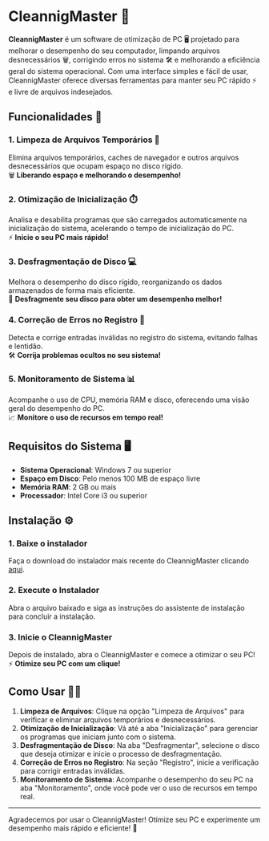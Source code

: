 # CleannigMaster 🚀

**CleannigMaster** é um software de otimização de PC 🖥️ projetado para melhorar o desempenho do seu computador, limpando arquivos desnecessários 🗑️, corrigindo erros no sistema 🛠️ e melhorando a eficiência geral do sistema operacional. Com uma interface simples e fácil de usar, CleannigMaster oferece diversas ferramentas para manter seu PC rápido ⚡ e livre de arquivos indesejados.

## Funcionalidades 🌟

### 1. **Limpeza de Arquivos Temporários** 🧹

Elimina arquivos temporários, caches de navegador e outros arquivos desnecessários que ocupam espaço no disco rígido.  
🗑️ **Liberando espaço e melhorando o desempenho!**

### 2. **Otimização de Inicialização** ⏱️

Analisa e desabilita programas que são carregados automaticamente na inicialização do sistema, acelerando o tempo de inicialização do PC.  
⚡ **Inicie o seu PC mais rápido!**

### 3. **Desfragmentação de Disco** 💻

Melhora o desempenho do disco rígido, reorganizando os dados armazenados de forma mais eficiente.  
🔧 **Desfragmente seu disco para obter um desempenho melhor!**

### 4. **Correção de Erros no Registro** 🔑

Detecta e corrige entradas inválidas no registro do sistema, evitando falhas e lentidão.  
🛠️ **Corrija problemas ocultos no seu sistema!**

### 5. **Monitoramento de Sistema** 📊

Acompanhe o uso de CPU, memória RAM e disco, oferecendo uma visão geral do desempenho do PC.  
📈 **Monitore o uso de recursos em tempo real!**

## Requisitos do Sistema 🖥️

- **Sistema Operacional**: Windows 7 ou superior
- **Espaço em Disco**: Pelo menos 100 MB de espaço livre
- **Memória RAM**: 2 GB ou mais
- **Processador**: Intel Core i3 ou superior

## Instalação ⚙️

### 1. Baixe o instalador

Faça o download do instalador mais recente do CleannigMaster clicando [aqui](#).

### 2. Execute o Instalador

Abra o arquivo baixado e siga as instruções do assistente de instalação para concluir a instalação.

### 3. Inicie o CleannigMaster

Depois de instalado, abra o CleannigMaster e comece a otimizar o seu PC!  
⚡ **Otimize seu PC com um clique!**

## Como Usar 🧑‍💻

1. **Limpeza de Arquivos**: Clique na opção "Limpeza de Arquivos" para verificar e eliminar arquivos temporários e desnecessários.
2. **Otimização de Inicialização**: Vá até a aba "Inicialização" para gerenciar os programas que iniciam junto com o sistema.
3. **Desfragmentação de Disco**: Na aba "Desfragmentar", selecione o disco que deseja otimizar e inicie o processo de desfragmentação.
4. **Correção de Erros no Registro**: Na seção "Registro", inicie a verificação para corrigir entradas inválidas.
5. **Monitoramento de Sistema**: Acompanhe o desempenho do seu PC na aba "Monitoramento", onde você pode ver o uso de recursos em tempo real.


---

Agradecemos por usar o CleannigMaster! Otimize seu PC e experimente um desempenho mais rápido e eficiente! 🚀
